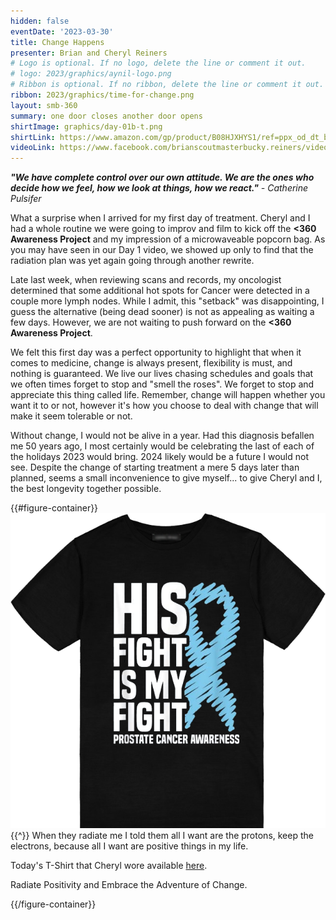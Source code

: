 ```yaml
---
hidden: false
eventDate: '2023-03-30'
title: Change Happens
presenter: Brian and Cheryl Reiners
# Logo is optional. If no logo, delete the line or comment it out.
# logo: 2023/graphics/aynil-logo.png
# Ribbon is optional. If no ribbon, delete the line or comment it out.
ribbon: 2023/graphics/time-for-change.png
layout: smb-360
summary: one door closes another door opens
shirtImage: graphics/day-01b-t.png
shirtLink: https://www.amazon.com/gp/product/B08HJXHYS1/ref=ppx_od_dt_b_asin_title_s01?ie=UTF8&customId=B07537PKB3&psc=1
videoLink: https://www.facebook.com/brianscoutmasterbucky.reiners/videos/593701476121629
---
```


***"We have complete control over our own attitude. We are the ones who decide how we feel, how we look at things, how we react."*** *- Catherine Pulsifer*

What a surprise when I arrived for my first day of treatment. Cheryl and I had a whole routine we were going to improv and film to kick off the **<span class="C(red)">&lt;3</span>60 Awareness Project** and my impression of a microwaveable popcorn bag.  As you may have seen in our Day 1 video, we showed up only to find that the radiation plan was yet again going through another rewrite.

Late last week, when reviewing scans and records, my oncologist determined that some additional hot spots for Cancer were detected in a couple more lymph nodes.  While I admit, this "setback" was disappointing, I guess the alternative (being dead sooner) is not as appealing as waiting a few days.  However, we are not waiting to push forward on the **<span class="C(red)">&lt;3</span>60 Awareness Project**.

We felt this first day was a perfect opportunity to highlight that when it comes to medicine, change is always present, flexibility is must, and nothing is guaranteed.  We live our lives chasing schedules and goals that we often times forget to stop and "smell the roses". We forget to stop and appreciate this thing called life.  Remember, change will happen whether you want it to or not, however it's how you choose to deal with change that will make it seem tolerable or not.

Without change, I would not be alive in a year.  Had this diagnosis befallen me 50 years ago, I most certainly would be celebrating the last of each of the holidays 2023 would bring. 2024 likely would be a future I would not see.  Despite the change of starting treatment a mere 5 days later than planned, seems a small inconvenience to give myself... to give Cheryl and I, the best longevity together possible.

{{#figure-container}}
<img src="graphics/day-01a-t.png" class="Maw(100%)">
{{^}}
When they radiate me I told them all I want are the protons, keep the electrons, because all I want are positive things in my life.

Today's T-Shirt that Cheryl wore available <a href="https://www.amazon.com/gp/product/B08FRFQ8ZV/ref=ppx_od_dt_b_asin_title_s01?ie=UTF8&customId=B07537PKB3&psc=1">here</a>.

Radiate Positivity and Embrace the Adventure of Change.

{{/figure-container}}

